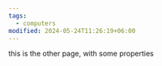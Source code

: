 ```yaml
---
tags:
  - computers
modified: 2024-05-24T11:26:19+06:00
---
```

this is the other page, with some properties


<script src="https://giscus.app/client.js"
        data-repo="theheatseeker/quartztest"
        data-repo-id="R_kgDOL_6Jyw"
        data-category="Announcements"
        data-category-id="DIC_kwDOL_6Jy84Cfk5_"
        data-mapping="pathname"
        data-strict="0"
        data-reactions-enabled="1"
        data-emit-metadata="0"
        data-input-position="bottom"
        data-theme="preferred_color_scheme"
        data-lang="en"
        crossorigin="anonymous"
        async>
</script>